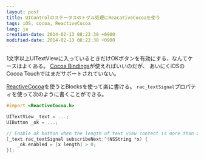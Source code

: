 ```yaml
---
layout: post
title: UIControlのステータスのトグル処理にReacativeCocoaを使う
tags: iOS, cocoa, ReactiveCocoa
lang: ja
creation-date: 2014-02-13 08:22:38 +0900
modified-date: 2014-02-13 08:22:38 +0900
---
```

1文字以上UITextViewに入っているときだけOKボタンを有効にする、なんてケースはよくある。
[Cocoa Bindings](https://developer.apple.com/library/mac/documentation/Cocoa/Conceptual/CocoaBindings/CocoaBindings.html)が使えればいいのだが、
あいにくiOSのCocoa Touchではまだサポートされていない。

[ReactiveCocoa](https://github.com/ReactiveCocoa/ReactiveCocoa)を使うとBlocksを使って楽に書ける。
`rac_textSignal`プロパティを使って次のように書くことができる。

```objective-c
#import <ReactiveCocoa.h>

UITextView _text = ...;
UIButton _ok = ...;

// Enable ok button when the length of text view content is more than zero.
[_text.rac_textSignal subscribeNext:^(NSString *x) {
    _ok.enabled = [x length] > 0;
}];
```


